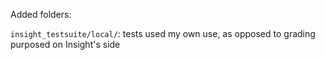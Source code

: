 Added folders:

`insight_testsuite/local/`: tests used my own use, as opposed to grading
purposed on Insight's side
